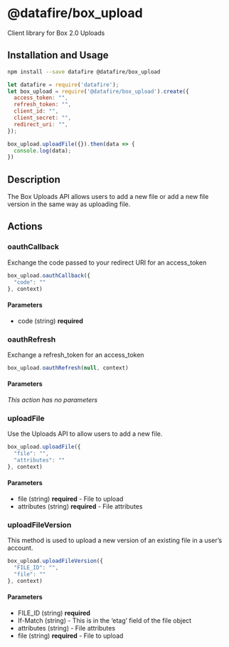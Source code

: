 # @datafire/box_upload

Client library for Box 2.0 Uploads

## Installation and Usage
```bash
npm install --save datafire @datafire/box_upload
```

```js
let datafire = require('datafire');
let box_upload = require('@datafire/box_upload').create({
  access_token: "",
  refresh_token: "",
  client_id: "",
  client_secret: "",
  redirect_uri: "",
});

box_upload.uploadFile({}).then(data => {
  console.log(data);
})
```

## Description
The Box Uploads API allows users to add a new file or add a new file version in the same way as uploading file.

## Actions
### oauthCallback
Exchange the code passed to your redirect URI for an access_token


```js
box_upload.oauthCallback({
  "code": ""
}, context)
```

#### Parameters
* code (string) **required**

### oauthRefresh
Exchange a refresh_token for an access_token


```js
box_upload.oauthRefresh(null, context)
```

#### Parameters
*This action has no parameters*

### uploadFile
Use the Uploads API to allow users to add a new file.


```js
box_upload.uploadFile({
  "file": "",
  "attributes": ""
}, context)
```

#### Parameters
* file (string) **required** - File to upload
* attributes (string) **required** - File attributes

### uploadFileVersion
This method is used to upload a new version of an existing file in a user’s account. 


```js
box_upload.uploadFileVersion({
  "FILE_ID": "",
  "file": ""
}, context)
```

#### Parameters
* FILE_ID (string) **required**
* If-Match (string) - This is in the ‘etag’ field of the file object
* attributes (string) - File attributes
* file (string) **required** - File to upload

